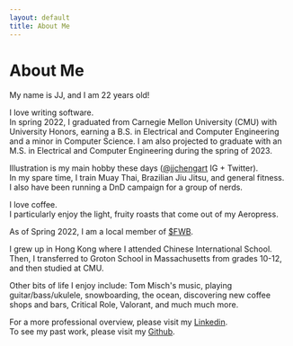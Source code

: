 ```yaml
---
layout: default
title: About Me
---
```

# About Me

My name is JJ, and I am 22 years old!

I love writing software. </br>
In spring 2022, I graduated from Carnegie Mellon University (CMU) with University Honors, earning a B.S. in Electrical and Computer Engineering and a minor in Computer Science.
I am also projected to graduate with an M.S. in Electrical and Computer Engineering during the spring of 2023.

Illustration is my main hobby these days ([@jjchengart](https://twitter.com/jjchengart) IG + Twitter).</br>
In my spare time, I train Muay Thai, Brazilian Jiu Jitsu, and general fitness.</br>
I also have been running a DnD campaign for a group of nerds.

I love coffee.</br>
I particularly enjoy the light, fruity roasts that come out of my Aeropress.

As of Spring 2022, I am a local member of [$FWB](https://fwb.help).

I grew up in Hong Kong where I attended Chinese International School. Then, I transferred to Groton School in Massachusetts from grades 10-12, and then studied at CMU.

Other bits of life I enjoy include: Tom Misch's music, playing guitar/bass/ukulele, snowboarding, the ocean, discovering new coffee shops and bars, Critical Role, Valorant, and much much more.

For a more professional overview, please visit my [Linkedin](https://www.linkedin.com/in/jchengjr77).</br>
To see my past work, please visit my [Github](https://github.com/jchengjr77).
